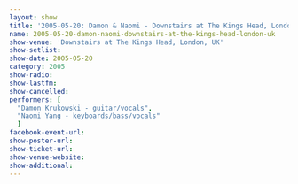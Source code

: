 ```yaml
---
layout: show
title: '2005-05-20: Damon & Naomi - Downstairs at The Kings Head, London, UK'
name: 2005-05-20-damon-naomi-downstairs-at-the-kings-head-london-uk
show-venue: 'Downstairs at The Kings Head, London, UK'
show-setlist: 
show-date: 2005-05-20
category: 2005
show-radio: 
show-lastfm: 
show-cancelled: 
performers: [
  "Damon Krukowski - guitar/vocals",
  "Naomi Yang - keyboards/bass/vocals"
  ]
facebook-event-url: 
show-poster-url: 
show-ticket-url: 
show-venue-website: 
show-additional: 
---
```


